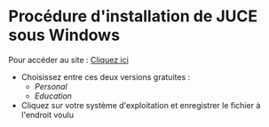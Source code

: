 # Procédure d'installation de JUCE sous Windows 

Pour accéder au site : [Cliquez ici](https://www.juce.com/get-juce "texte pour le titre, facultatif")

* Choisissez entre ces deux versions gratuites : 
    * *Personal*
    * *Education*
* Cliquez sur votre système d'exploitation et enregistrer le fichier à l'endroit voulu 


